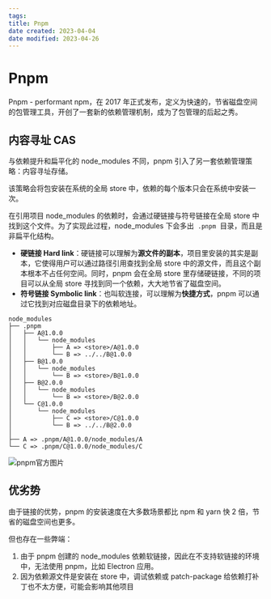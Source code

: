 ```yaml
---
tags:
title: Pnpm
date created: 2023-04-04
date modified: 2023-04-26
---
```


# Pnpm

Pnpm - performant npm，在 2017 年正式发布，定义为快速的，节省磁盘空间的包管理工具，开创了一套新的依赖管理机制，成为了包管理的后起之秀。

## 内容寻址 CAS

与依赖提升和扁平化的 node_modules 不同，pnpm 引入了另一套依赖管理策略：内容寻址存储。

该策略会将包安装在系统的全局 store 中，依赖的每个版本只会在系统中安装一次。

在引用项目 node_modules 的依赖时，会通过硬链接与符号链接在全局 store 中找到这个文件。为了实现此过程，node_modules 下会多出  `.pnpm`  目录，而且是非扁平化结构。

- **硬链接 Hard link**：硬链接可以理解为**源文件的副本**，项目里安装的其实是副本，它使得用户可以通过路径引用查找到全局 store 中的源文件，而且这个副本根本不占任何空间。同时，pnpm 会在全局 store 里存储硬链接，不同的项目可以从全局 store 寻找到同一个依赖，大大地节省了磁盘空间。
- **符号链接 Symbolic link**：也叫软连接，可以理解为**快捷方式**，pnpm 可以通过它找到对应磁盘目录下的依赖地址。

```pagejson
node_modules
├── .pnpm
│   ├── A@1.0.0
│   │   └── node_modules
│   │       ├── A => <store>/A@1.0.0
│   │       └── B => ../../B@1.0.0
│   ├── B@1.0.0
│   │   └── node_modules
│   │       └── B => <store>/B@1.0.0
│   ├── B@2.0.0
│   │   └── node_modules
│   │       └── B => <store>/B@2.0.0
│   └── C@1.0.0
│       └── node_modules
│           ├── C => <store>/C@1.0.0
│           └── B => ../../B@2.0.0
│
├── A => .pnpm/A@1.0.0/node_modules/A
└── C => .pnpm/C@1.0.0/node_modules/C
```

![pnpm官方图片](https://chelsechen-img.oss-cn-hangzhou.aliyuncs.com/20220707161624.png)

## 优劣势

由于链接的优势，pnpm 的安装速度在大多数场景都比 npm 和 yarn 快 2 倍，节省的磁盘空间也更多。

但也存在一些弊端：

1. 由于 pnpm 创建的 node_modules 依赖软链接，因此在不支持软链接的环境中，无法使用 pnpm，比如 Electron 应用。
2. 因为依赖源文件是安装在 store 中，调试依赖或 patch-package 给依赖打补丁也不太方便，可能会影响其他项目
